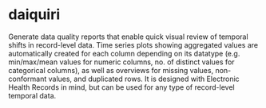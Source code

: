 # daiquiri

Generate data quality reports that enable quick visual review of 
    temporal shifts in record-level data. Time series plots showing aggregated 
    values are automatically created for each column depending on its 
    datatype (e.g. min/max/mean values for numeric columns, no. of distinct 
    values for categorical columns), as well as overviews for missing values, 
    non-conformant values, and duplicated rows. It is designed with Electronic 
    Health Records in mind, but can be used for any type of record-level temporal data.

